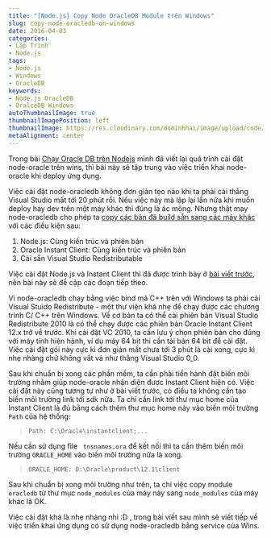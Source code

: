 ```yaml
---
title: "[Node.js] Copy Node OracleDB Module trên Windows"
slug: copy-node-oracledb-on-windows
date: 2016-04-03
categories:
- Lập Trình
- Node.js
tags:
- Node.js
- Windows
- OracleDB
keywords:
- Node.js OracleDB
- OralceDB Windows
autoThumbnailImage: true
thumbnailImagePosition: left
thumbnailImage: https://res.cloudinary.com/dominhhai/image/upload/code/nodejs_svg.svg
metaAlignment: center
---
```

Trong bài [Chạy Oracle DB trên Nodejs](https://dofeet.wordpress.com/2016/03/27/node-oracledb-chay-oracle-db-tren-nodejs/) mình đã viết lại quá trình cài đặt node-oracle trên wins, thì bài này sẽ tập trung vào việc triển khai node-oracle khi deploy ứng dụng.

Việc cài đặt node-oracledb không đơn giản tẹo nào khi ta phải cài thằng Visual Studio mất tới 20 phút rồi. Nếu việc này mà lặp lại lần nữa khi muốn deploy hay dev trên một máy khác thì đúng là ác mộng. Nhưng thật may node-oracledb cho phép ta [copy các bản đã build sẵn sang các máy khác](https://github.com/oracle/node-oracledb/blob/master/INSTALL.md#winbins) với các điều kiện sau:

1. Node.js: Cùng kiến trúc và phiên bản
2. Oracle Instant Client: Cùng kiến trúc và phiên bản
3. Cài sẵn Visual Studio Redistributable

Việc cài đặt Node.js và Instant Client thì đã được trình bày ở [bài viết trước](https://dofeet.wordpress.com/2016/03/27/node-oracledb-chay-oracle-db-tren-nodejs/), nên bài này sẽ đề cập các đoạn tiếp theo.

Vì node-oracledb chạy bằng việc bind mã C++ trên với Windows ta phải cài Visual Stuido Redistribute - một thư viện khá nhẹ để chạy được các chương trình C/ C++ trên Windows. Về cơ bản ta có thể cài phiên bản Visual Studio Redistribute 2010 là có thể chạy được các phiên bản Oracle Instant Client 12.x trở về trước. Khi cài đặt VC 2010, ta cần lưu ý chọn phiên bản cho đúng với máy tính hiện hành, ví dụ máy 64 bit thì cần tải bản 64 bit để cài đặt. Việc cài đặt gói này cực kì đơn giản mất chưa tới 3 phút là cài xong, cực kì nhẹ nhàng chứ không vất vả như thằng Visual Studio 0_0.

Sau khi chuẩn bị xong các phần mềm, ta cần phải tiến hành đặt biến môi trường nhằm giúp node-oracle nhận diện được Instant Client hiện có. Việc cài đặt này cũng tương tự như ở bài viết trước, có điều ta không cần tạo biến môi trường link tới sdk nữa. Ta chỉ cần link tới thư mục home của Instant Client là đủ bằng cách thêm thư mục home này vào biến môi trường `Path` của hệ thống:

> `Path: C:\Oracle\instantclient;...`

Nếu cần sử dụng file ` tnsnames.ora` để kết nối thì ta cần thêm biến môi trường `ORACLE_HOME` vào biến môi trường nữa là xong.

> `ORACLE_HOME: D:\Oracle\product\12.1\client`

Sau khi chuẩn bị xong môi trường như trên, ta chỉ việc copy module `oracledb` từ thư mục `node_modules` của máy này sang `node_modules` của máy khác là OK.

Việc cài đặt khá là nhẹ nhàng nhỉ :D , trong bài viết sau mình sẽ viết tiếp về việc triển khai ứng dụng có sử dụng node-oracledb bằng service của Wins.

